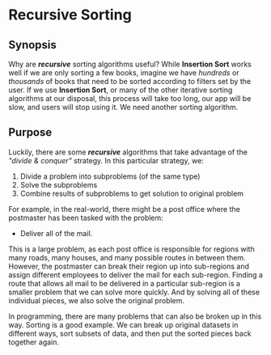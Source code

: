 # Recursive Sorting

## Synopsis

Why are ***recursive*** sorting algorithms useful? While **Insertion Sort** works well if we are only sorting a few books, imagine we have _hundreds_ or _thousands_ of books that need to be sorted according to filters set by the user. If we use **Insertion Sort**, or many of the other iterative sorting algorithms at our disposal, this process will take too long, our app will be slow, and users will stop using it. We need another sorting algorithm.

## Purpose

Luckily, there are some ***recursive*** algorithms that take advantage of the _"divide & conquer"_ strategy. In this particular strategy, we:
  
1. Divide a problem into subproblems (of the same type)  
2. Solve the subproblems  
3. Combine results of subproblems to get solution to original problem

For example, in the real-world, there might be a post office where the postmaster has been tasked with the problem:

* Deliver all of the mail.  

This is a large problem, as each post office is responsible for regions with many roads, many houses, and many possible routes in between them. However, the postmaster can break their region up into sub-regions and assign different employees to deliver the mail for each sub-region. Finding a route that allows all mail to be delivered in a particular sub-region is a smaller problem that we can solve more quickly. And by solving all of these individual pieces, we also solve the original problem.

In programming, there are many problems that can also be broken up in this way. Sorting is a good example. We can break up original datasets in different ways, sort subsets of data, and then put the sorted pieces back together again.
